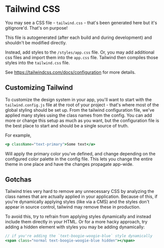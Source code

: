 # Tailwind CSS

You may see a CSS file - `tailwind.css` - that's been generated here but it's gitignore'd. That's on purpose!

This file is autogenerated (after each build and during development) and shouldn't be modified directly.

Instead, add styles to the `/styles/app.css` file.
Or, you may add additional css files and import them into the `app.css` file. Tailwind then compiles those styles into the `tailwind.css` file.

See https://tailwindcss.com/docs/configuration for more details.

## Customizing Tailwind

To customize the design system in your app, you'll want to start with the `tailwind.config.js` file at the root of your project - that's where most of the global styling should be set up. From the tailwind configuration file, we've applied many styles using the class names from the config. You can add more or change this setup as much as you want, but the configuration file is the best place to start and should be a single source of truth.

For example,

```jsx
<p className="text-primary">Some text</a>
```

Will apply the primary color you've defined, and change depending on the configured color palette in the config file. This lets you change the entire theme in one place and have the changes propagate app-wide.

## Gotchas

Tailwind tries very hard to remove any unnecessary CSS by analyzing the class names that are actually applied in your application. Because of this, if you're dynamically applying styles (like via a CMS) and the styles don't appear in source control, tailwind may remove these in production.

To avoid this, try to refrain from applying styles dynamically and instead include them directly in your HTML. Or for a more hacky approach, try adding a hidden element with styles you may be adding dynamically:

```jsx
// if you're adding the `text-boogie-woogie-blue` style dynamically
<span class="normal text-boogie-woogie-blue hidden"></span>
```
